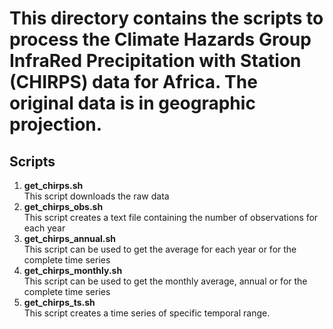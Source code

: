 # This directory contains the scripts to process the Climate Hazards Group InfraRed Precipitation with Station (CHIRPS) data for Africa. The original data is in geographic projection.

## Scripts
1. **get_chirps.sh** <br/>
This script downloads the raw data
2. **get_chirps_obs.sh** <br/>
This script creates a text file containing the number of observations for each year
3. **get_chirps_annual.sh** <br/>
This script can be used to get the average for each year or for the complete time series
4. **get_chirps_monthly.sh** <br/>
This script can be used to get the monthly average, annual or for the complete time series
5. **get_chirps_ts.sh** <br/>
This script creates a time series of specific temporal range.

